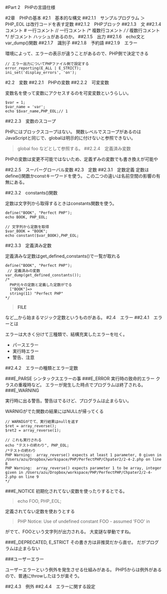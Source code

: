 #Part 2　PHPの言語仕様

#2章　PHPの基本
#2.1　基本的な構文
##2.1.1　サンプルプログラム
＞PHP_EOL
は改行コードを表す定数
##2.1.2　PHPブロック
##2.1.3　文
##2.1.4　コメント
    # 一行コメント
    // 一行コメント
    /* 複数行コメント */
    /* 複数行コメント */
がコメント
ハッシュがあるのか。
##2.1.5　出力
##2.1.6　echo文とvar_dump()関数
##2.1.7　識別子
##2.1.8　予約語
##2.1.9　エラー

環境によって、エラーの表示が違うことがあるので、PHP側で決定できる

    // エラー出力についてPHPファイル側で設定する
    error_reporting(E_ALL | E_STRICT);
    ini_set('display_errors', 'on');

#2.2　変数
##2.2.1　PHPの変数
##2.2.2　可変変数

変数名を使って変数にアクセスするのを可変変数というらしい。
    
    $var = 1;
    $var_name = 'var';
    echo $$var_name,PHP_EOL;// 1

##2.2.3　変数のスコープ

PHPにはブロックスコープはない。
関数レベルでスコープがあるのはJavaScriptと同じで、globalは明示的に付けないと参照できない。
> global foo
などとして参照する。
##2.2.4　定義済み変数

PHPの変数は変更不可能ではないため、定義ずみの変数でも書き換えが可能や

##2.2.5　スーパーグローバル変数
#2.3　定数
##2.3.1　定数定義
定数はdefine()関数かconstキーワードを使う。
この二つの違いは名前空間の影響の有無にある。

##2.3.2　constants()関数

定数は文字列から取得するときはconstants関数を使う。

    define("BOOK", "Perfect PHP");
    echo BOOK, PHP_EOL;

    // 文字列から定数を取得
    $var_BOOK = "BOOK";
    echo constant($var_BOOK),PHP_EOL;
    
##2.3.3　定義済み定数

定義済みな定数はget_defined_constants()で一覧が取れる

    define("BOOK", "Perfect PHP");
     // 定義済みの変数
    var_dump(get_defined_constants());
    /*
      PHP元々の定数と定義した定数がでる
      ["BOOK"]=>
      string(11) "Perfect PHP"
    */

> __FILE__

など__から始まるマジック定数というものがある。
#2.4　エラー
##2.4.1　エラーとは

エラーは大きく分けて三種類で、結構充実したエラーを吐く。
- パースエラー
- 実行時エラー
- 警告、注意

##2.4.2　エラーの種類とエラー定数

###E_PARSE
シンタックスエラーの事
###E_ERROR
実行時の致命的エラー
クラスの重複時など。
エラーが発生した時点でプログラムは終了される。
###E_WARNING

実行時に出る警告。警告はでるけど、プログラムは止まらない。

WARNIGがでた関数の結果にはNULLが帰ってくる

    // WARNIGがでて、実行結果はnullを返す
    $ret = array_reverse();
    $ret2 = array_reverse(1);

    // これも実行される
    echo "テストの終わり", PHP_EOL;
    /*テストの終わり
    PHP Warning:  array_reverse() expects at least 1 parameter, 0 given in /Users/azu/Dropbox/workspace/PHP/PerfectPHP/Chpater2/2-4-2.php on line 8
    PHP Warning:  array_reverse() expects parameter 1 to be array, integer given in /Users/azu/Dropbox/workspace/PHP/PerfectPHP/Chpater2/2-4-2.php on line 9
    */

###E_NOTICE
初期化されてない変数を使ったりするとでる。

>echo FOO, PHP_EOL;

定義されてない定数を使おうとする

>PHP Notice:  Use of undefined constant FOO - assumed 'FOO' in

がでて、FOOという文字列が出力される。
大変謎な挙動ですね。

###E_DEPRECATED, E_STRICT
その書き方は非推奨だから直せ。
だがプログラムは止まらない

###ユーザーエラー

ユーザーエラーという例外を発生させる仕組みがある。
PHP5からは例外があるので、普通にthrowしたほうが楽そう。


##2.4.3　例外
##2.4.4　エラーに関する設定
